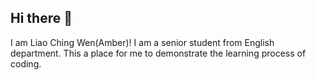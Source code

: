 ## Hi there 👋

I am Liao Ching Wen(Amber)! I am a senior student from English department. This a place for me to demonstrate the learning process of coding.  
<!--
**Liao-jing-wen/Liao-jing-wen** is a ✨ _special_ ✨ repository because its `README.md` (this file) appears on your GitHub profile.

Here are some ideas to get you started:

- 🔭 I’m currently working on ...
- 🌱 I’m currently learning ...
- 👯 I’m looking to collaborate on ...
- 🤔 I’m looking for help with ...
- 💬 Ask me about ...
- 📫 How to reach me: ...
- 😄 Pronouns: ...
- ⚡ Fun fact: ...
-->
